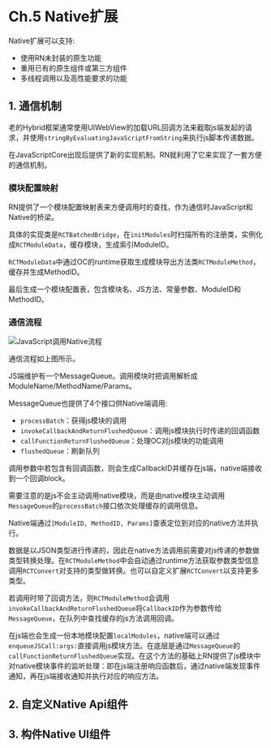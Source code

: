 # Ch.5 Native扩展

Native扩展可以支持:

- 使用RN未封装的原生功能
- 重用已有的原生组件或第三方组件
- 多线程调用以及高性能要求的功能

## 1. 通信机制

老的Hybrid框架通常使用UIWebView的加载URL回调方法来截取js端发起的请求，并使用`stringByEvaluatingJavaScriptFromString`来执行js脚本传递数据。

在JavaScriptCore出现后提供了新的实现机制。RN就利用了它来实现了一套方便的通信机制。

### 模块配置映射

RN提供了一个模块配置映射表来方便调用时的查找，作为通信时JavaScript和Native的桥梁。

具体的实现类是`RCTBatchedBridge`，在`initModules`时扫描所有的注册类，实例化成`RCTModuleData`，缓存模块，生成索引ModuleID。

`RCTModuleData`中通过OC的runtime获取生成模块导出方法类`RCTModuleMethod`，缓存并生成MethodID。

最后生成一个模块配置表，包含模块名、JS方法、常量参数、ModuleID和MethodID。

### 通信流程

![JavaScript调用Native流程](http://blog.cnbang.net/wp-content/uploads/2015/03/ReactNative2.png)

通信流程如上图所示。

JS端维护有一个MessageQueue。调用模块时把调用解析成ModuleName/MethodName/Params。

MessageQueue也提供了4个接口供Native端调用:

- `processBatch`：获得js模块的调用
- `invokeCallbackAndReturnFlushedQueue`：调用js模块执行时传递的回调函数
- `callFunctionReturnFlushedQueue`：处理OC对js模块的功能调用
- `flushedQueue`：刷新队列

调用参数中若包含有回调函数，则会生成CallbackID并缓存在js端，native端接收到一个回调block。

需要注意的是js不会主动调用native模块，而是由native模块主动调用`MessageQueue`的`processBatch`接口依次处理缓存的调用信息。

Native端通过`[ModuleID, MethodID, Params]`查表定位到对应的native方法并执行。

数据是以JSON类型进行传递的，因此在native方法调用前需要对js传递的参数做类型转换处理。在`RCTModuleMethod`中会自动通过runtime方法获取参数类型信息调用`RCTConvert`对支持的类型做转换。也可以自定义扩展`RCTConvert`以支持更多类型。

若调用时带了回调方法，则`RCTModuleMethod`会调用`invokeCallbackAndReturnFlushedQueue`将`CallbackID`作为参数传给`MessageQueue`，在队列中查找缓存的js方法调用回调。

在js端也会生成一份本地模块配置`localModules`，native端可以通过`enqueueJSCall:args:`直接调用js模块方法。在底层是通过`MessageQueue`的`callFunctionReturnFlushedQueue`实现。在这个方法的基础上RN提供了js模块中对native模块事件的监听处理：即在js端注册响应函数后，通过native端发现事件通知，再在js端接收通知并执行对应的响应方法。

## 2. 自定义Native Api组件

## 3. 构件Native UI组件
